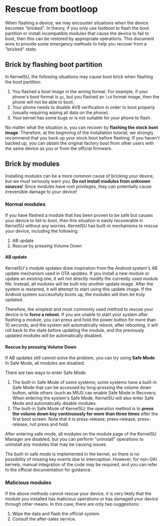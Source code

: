 # Rescue from bootloop

When flashing a device, we may encounter situations when the device becomes "bricked". In theory, if you only use fastboot to flash the boot partition or install incompatible modules that cause the device to fail to boot, then this can be restored by appropriate operations. This document aims to provide some emergency methods to help you recover from a "bricked" state.

## Brick by flashing boot partition

In KernelSU, the following situations may cause boot brick when flashing the boot partition:

1. You flashed a boot image in the wrong format. For example, if your phone's boot format is `gz`, but you flashed an `lz4` format image, then the phone will not be able to boot.
2. Your phone needs to disable AVB verification in order to boot properly (usually requiring wiping all data on the phone).
3. Your kernel has some bugs or is not suitable for your phone to flash.

No matter what the situation is, you can recover by **flashing the stock boot image**. Therefore, at the beginning of the installation tutorial, we strongly recommend that you back up your stock boot before flashing. If you haven't backed up, you can obtain the original factory boot from other users with the same device as you or from the official firmware.

## Brick by modules

Installing modules can be a more common cause of bricking your device, but we must seriously warn you: **Do not install modules from unknown sources**! Since modules have root privileges, they can potentially cause irreversible damage to your device!

### Normal modules

If you have flashed a module that has been proven to be safe but causes your device to fail to boot, then this situation is easily recoverable in KernelSU without any worries. KernelSU has built-in mechanisms to rescue your device, including the following:

1. AB update
2. Rescue by pressing Volume Down

#### AB update

KernelSU's module updates draw inspiration from the Android system's AB update mechanism used in OTA updates. If you install a new module or update an existing one, it will not directly modify the currently used module file. Instead, all modules will be built into another update image. After the system is restarted, it will attempt to start using this update image. If the Android system successfully boots up, the modules will then be truly updated.

Therefore, the simplest and most commonly used method to rescue your device is to **force a reboot**. If you are unable to start your system after flashing a module, you can press and hold the power button for more than 10 seconds, and the system will automatically reboot; after rebooting, it will roll back to the state before updating the module, and the previously updated modules will be automatically disabled.

#### Rescue by pressing Volume Down

If AB updates still cannot solve the problem, you can try using **Safe Mode**. In Safe Mode, all modules are disabled.

There are two ways to enter Safe Mode:

1. The built-in Safe Mode of some systems; some systems have a built-in Safe Mode that can be accessed by long-pressing the volume down button, while others (such as MIUI) can enable Safe Mode in Recovery. When entering the system's Safe Mode, KernelSU will also enter Safe Mode and automatically disable modules.
2. The built-in Safe Mode of KernelSU; the operation method is to **press the volume down key continuously for more than three times** after the first boot screen. Note that it is press-release, press-release, press-release, not press and hold.

After entering safe mode, all modules on the module page of the KernelSU Manager are disabled, but you can perform "uninstall" operations to uninstall any modules that may be causing issues.

The built-in safe mode is implemented in the kernel, so there is no possibility of missing key events due to interception. However, for non-GKI kernels, manual integration of the code may be required, and you can refer to the official documentation for guidance.

### Malicious modules

If the above methods cannot rescue your device, it is very likely that the module you installed has malicious operations or has damaged your device through other means. In this case, there are only two suggestions:

1. Wipe the data and flash the official system.
2. Consult the after-sales service.
